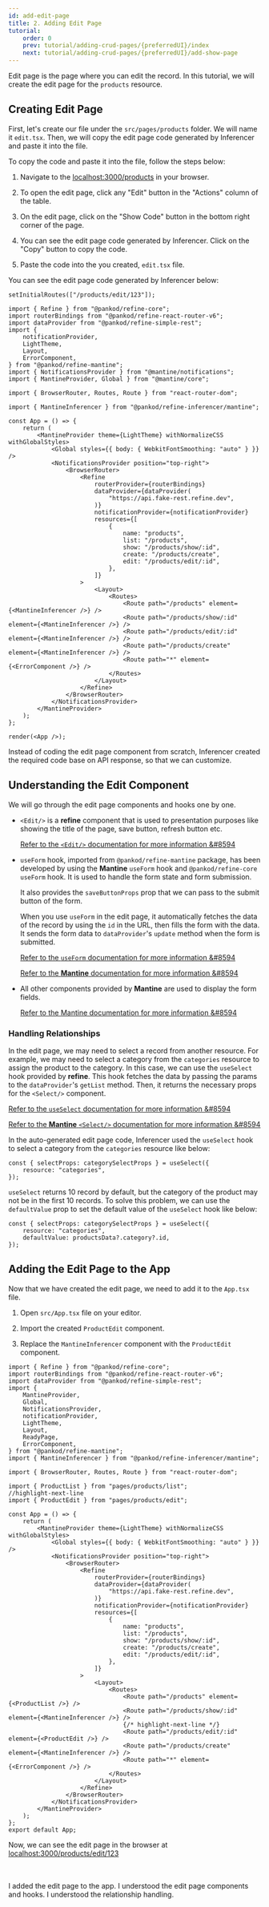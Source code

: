 ```yaml
---
id: add-edit-page
title: 2. Adding Edit Page
tutorial:
    order: 0
    prev: tutorial/adding-crud-pages/{preferredUI}/index
    next: tutorial/adding-crud-pages/{preferredUI}/add-show-page
---
```


Edit page is the page where you can edit the record. In this tutorial, we will create the edit page for the `products` resource.

## Creating Edit Page

First, let's create our file under the `src/pages/products` folder. We will name it `edit.tsx`. Then, we will copy the edit page code generated by Inferencer and paste it into the file.

To copy the code and paste it into the file, follow the steps below:

1. Navigate to the <a href="http://localhost:3000/products" rel="noopener noreferrer nofollow">localhost:3000/products</a> in your browser.

2. To open the edit page, click any "Edit" button in the "Actions" column of the table.

3. On the edit page, click on the "Show Code" button in the bottom right corner of the page.

4. You can see the edit page code generated by Inferencer. Click on the "Copy" button to copy the code.

5. Paste the code into the you created, `edit.tsx` file.

You can see the edit page code generated by Inferencer below:

```tsx live previewOnly previewHeight=600px url=http://localhost:3000/products/edit/123
setInitialRoutes(["/products/edit/123"]);

import { Refine } from "@pankod/refine-core";
import routerBindings from "@pankod/refine-react-router-v6";
import dataProvider from "@pankod/refine-simple-rest";
import {
    notificationProvider,
    LightTheme,
    Layout,
    ErrorComponent,
} from "@pankod/refine-mantine";
import { NotificationsProvider } from "@mantine/notifications";
import { MantineProvider, Global } from "@mantine/core";

import { BrowserRouter, Routes, Route } from "react-router-dom";

import { MantineInferencer } from "@pankod/refine-inferencer/mantine";

const App = () => {
    return (
        <MantineProvider theme={LightTheme} withNormalizeCSS withGlobalStyles>
            <Global styles={{ body: { WebkitFontSmoothing: "auto" } }} />
            <NotificationsProvider position="top-right">
                <BrowserRouter>
                    <Refine
                        routerProvider={routerBindings}
                        dataProvider={dataProvider(
                            "https://api.fake-rest.refine.dev",
                        )}
                        notificationProvider={notificationProvider}
                        resources={[
                            {
                                name: "products",
                                list: "/products",
                                show: "/products/show/:id",
                                create: "/products/create",
                                edit: "/products/edit/:id",
                            },
                        ]}
                    >
                        <Layout>
                            <Routes>
                                <Route path="/products" element={<MantineInferencer />} />
                                <Route path="/products/show/:id" element={<MantineInferencer />} />
                                <Route path="/products/edit/:id" element={<MantineInferencer />} />
                                <Route path="/products/create" element={<MantineInferencer />} />
                                <Route path="*" element={<ErrorComponent />} />
                            </Routes>
                        </Layout>
                    </Refine>
                </BrowserRouter>
            </NotificationsProvider>
        </MantineProvider>
    );
};

render(<App />);
```

Instead of coding the edit page component from scratch, Inferencer created the required code base on API response, so that we can customize.

## Understanding the Edit Component

We will go through the edit page components and hooks one by one.

-   `<Edit/>` is a **refine** component that is used to presentation purposes like showing the title of the page, save button, refresh button etc.

    [Refer to the `<Edit/>` documentation for more information &#8594](/docs/api-reference/mantine/components/basic-views/edit)

-   `useForm` hook, imported from `@pankod/refine-mantine` package, has been developed by using the **Mantine** `useForm` hook and `@pankod/refine-core` `useForm` hook. It is used to handle the form state and form submission.

    It also provides the `saveButtonProps` prop that we can pass to the submit button of the form.

    When you use `useForm` in the edit page, it automatically fetches the data of the record by using the `id` in the URL, then fills the form with the data. It sends the form data to `dataProvider`'s `update` method when the form is submitted.

    [Refer to the `useForm` documentation for more information &#8594](https://refine.dev/docs/api-reference/mantine/hooks/form/useForm/)

    [Refer to the **Mantine** documentation for more information &#8594](https://mantine.dev/form/use-form/)

-   All other components provided by **Mantine** are used to display the form fields.

    [Refer to the Mantine documentation for more information &#8594](https://mantine.dev/)

### Handling Relationships

In the edit page, we may need to select a record from another resource. For example, we may need to select a category from the `categories` resource to assign the product to the category. In this case, we can use the `useSelect` hook provided by **refine**. This hook fetches the data by passing the params to the `dataProvider`'s `getList` method. Then, it returns the necessary props for the `<Select/>` component.

[Refer to the `useSelect` documentation for more information &#8594](/docs/api-reference/mantine/hooks/useSelect/)

[Refer to the **Mantine** `<Select/>` documentation for more information &#8594](https://mantine.dev/core/select/)

In the auto-generated edit page code, Inferencer used the `useSelect` hook to select a category from the `categories` resource like below:

```tsx
const { selectProps: categorySelectProps } = useSelect({
    resource: "categories",
});
```

`useSelect` returns 10 record by default, but the category of the product may not be in the first 10 records. To solve this problem, we can use the `defaultValue` prop to set the default value of the `useSelect` hook like below:

```tsx
const { selectProps: categorySelectProps } = useSelect({
    resource: "categories",
    defaultValue: productsData?.category?.id,
});
```

## Adding the Edit Page to the App

Now that we have created the edit page, we need to add it to the `App.tsx` file.

1. Open `src/App.tsx` file on your editor.

2. Import the created `ProductEdit` component.

3. Replace the `MantineInferencer` component with the `ProductEdit` component.

```tsx title="src/App.tsx"
import { Refine } from "@pankod/refine-core";
import routerBindings from "@pankod/refine-react-router-v6";
import dataProvider from "@pankod/refine-simple-rest";
import {
    MantineProvider,
    Global,
    NotificationsProvider,
    notificationProvider,
    LightTheme,
    Layout,
    ReadyPage,
    ErrorComponent,
} from "@pankod/refine-mantine";
import { MantineInferencer } from "@pankod/refine-inferencer/mantine";

import { BrowserRouter, Routes, Route } from "react-router-dom";

import { ProductList } from "pages/products/list";
//highlight-next-line
import { ProductEdit } from "pages/products/edit";

const App = () => {
    return (
        <MantineProvider theme={LightTheme} withNormalizeCSS withGlobalStyles>
            <Global styles={{ body: { WebkitFontSmoothing: "auto" } }} />
            <NotificationsProvider position="top-right">
                <BrowserRouter>
                    <Refine
                        routerProvider={routerBindings}
                        dataProvider={dataProvider(
                            "https://api.fake-rest.refine.dev",
                        )}
                        notificationProvider={notificationProvider}
                        resources={[
                            {
                                name: "products",
                                list: "/products",
                                show: "/products/show/:id",
                                create: "/products/create",
                                edit: "/products/edit/:id",
                            },
                        ]}
                    >
                        <Layout>
                            <Routes>
                                <Route path="/products" element={<ProductList />} />
                                <Route path="/products/show/:id" element={<MantineInferencer />} />
                                {/* highlight-next-line */}
                                <Route path="/products/edit/:id" element={<ProductEdit />} />
                                <Route path="/products/create" element={<MantineInferencer />} />
                                <Route path="*" element={<ErrorComponent />} />
                            </Routes>
                        </Layout>
                    </Refine>
                </BrowserRouter>
            </NotificationsProvider>
        </MantineProvider>
    );
};
export default App;
```

Now, we can see the edit page in the browser at <a href="http://localhost:3000/products/edit/123" rel="noopener noreferrer nofollow">localhost:3000/products/edit/123</a>

<br/>
<br/>

<Checklist>

<ChecklistItem id="add-edit-page-mantine">
I added the edit page to the app.
</ChecklistItem>
<ChecklistItem id="add-edit-page-mantine-2">
I understood the edit page components and hooks.
</ChecklistItem>
<ChecklistItem id="add-edit-page-mantine-3">
I understood the relationship handling.
</ChecklistItem>

</Checklist>
